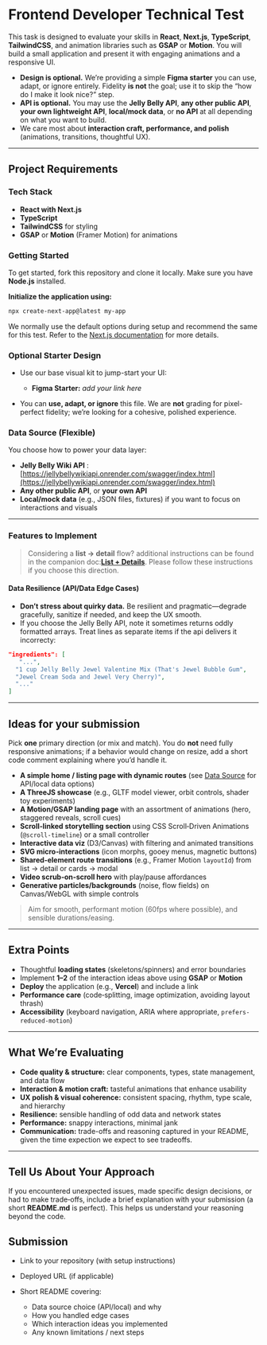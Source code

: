 # Frontend Developer Technical Test

This task is designed to evaluate your skills in **React**, **Next.js**, **TypeScript**, **TailwindCSS**, and animation libraries such as **GSAP** or **Motion**. You will build a small application and present it with engaging animations and a responsive UI.


* **Design is optional.** We’re providing a simple **Figma starter** you can use, adapt, or ignore entirely. Fidelity **is not** the goal; use it to skip the “how do I make it look nice?” step.
* **API is optional.** You may use the **Jelly Belly API**, **any other public API**, **your own lightweight API**, **local/mock data**, or **no API** at all depending on what you want to build.
* We care most about **interaction craft, performance, and polish** (animations, transitions, thoughtful UX).

---

## Project Requirements

### Tech Stack

* **React with Next.js**
* **TypeScript**
* **TailwindCSS** for styling
* **GSAP** or **Motion** (Framer Motion) for animations

### Getting Started

To get started, fork this repository and clone it locally. Make sure you have **Node.js** installed.

**Initialize the application using:**

```bash
npx create-next-app@latest my-app
```

We normally use the default options during setup and recommend the same for this test. Refer to the [Next.js documentation](https://nextjs.org/docs) for more details.

### Optional Starter Design

* Use our base visual kit to jump-start your UI:

  * **Figma Starter:** *add your link here*
* You can **use, adapt, or ignore** this file. We are **not** grading for pixel-perfect fidelity; we’re looking for a cohesive, polished experience.

### Data Source (Flexible)

You choose how to power your data layer:

* **Jelly Belly Wiki API** : [https://jellybellywikiapi.onrender.com/swagger/index.html](https://jellybellywikiapi.onrender.com/swagger/index.html)
* **Any other public API**, or **your own API**
* **Local/mock data** (e.g., JSON files, fixtures) if you want to focus on interactions and visuals

---

### Features to Implement

> Considering a **list → detail** flow? additional instructions can be found in the companion doc:**[List + Details](./list-plus-detail.md/)**. Please follow these instructions if you choose this direction.

#### Data Resilience (API/Data Edge Cases)

* **Don’t stress about quirky data.** Be resilient and pragmatic—degrade gracefully, sanitize if needed, and keep the UX smooth.
* If you choose the Jelly Belly API, note it sometimes returns oddly formatted arrays. Treat lines as separate items if the api delivers it incorrecty:

```json
"ingredients": [
   "...",
  "1 cup Jelly Belly Jewel Valentine Mix (That's Jewel Bubble Gum",
  "Jewel Cream Soda and Jewel Very Cherry)",
  "..."
]
```

---

## Ideas for your submission

Pick **one** primary direction (or mix and match). You do **not** need fully responsive animations; if a behavior would change on resize, add a short code comment explaining where you’d handle it.

* **A simple home / listing page with dynamic routes** (see [Data Source](#data-source-flexible) for API/local data options)
* **A ThreeJS showcase** (e.g., GLTF model viewer, orbit controls, shader toy experiments)
* **A Motion/GSAP landing page** with an assortment of animations (hero, staggered reveals, scroll cues)
* **Scroll‑linked storytelling section** using CSS Scroll‑Driven Animations (`@scroll-timeline`) or a small controller
* **Interactive data viz** (D3/Canvas) with filtering and animated transitions
* **SVG micro‑interactions** (icon morphs, gooey menus, magnetic buttons)
* **Shared‑element route transitions** (e.g., Framer Motion `layoutId`) from list → detail or cards → modal
* **Video scrub‑on‑scroll hero** with play/pause affordances
* **Generative particles/backgrounds** (noise, flow fields) on Canvas/WebGL with simple controls

> Aim for smooth, performant motion (60fps where possible),  and sensible durations/easing.

---

## Extra Points

* Thoughtful **loading states** (skeletons/spinners) and error boundaries
* Implement **1–2** of the interaction ideas above using **GSAP** or **Motion**
* **Deploy** the application (e.g., **Vercel**) and include a link
* **Performance care** (code‑splitting, image optimization, avoiding layout thrash)
* **Accessibility** (keyboard navigation, ARIA where appropriate, `prefers-reduced-motion`)

---

## What We’re Evaluating

* **Code quality & structure:** clear components, types, state management, and data flow
* **Interaction & motion craft:** tasteful animations that enhance usability
* **UX polish & visual coherence:** consistent spacing, rhythm, type scale, and hierarchy
* **Resilience:** sensible handling of odd data and network states
* **Performance:** snappy interactions, minimal jank
* **Communication:** trade-offs and reasoning captured in your README, given the time expection we expect to see tradeoffs.

---

## Tell Us About Your Approach

If you encountered unexpected issues, made specific design decisions, or had to make trade‑offs, include a brief explanation with your submission (a short **README.md** is perfect). This helps us understand your reasoning beyond the code.

## Submission

* Link to your repository (with setup instructions)
* Deployed URL (if applicable)
* Short README covering:

  * Data source choice (API/local) and why
  * How you handled edge cases
  * Which interaction ideas you implemented
  * Any known limitations / next steps

